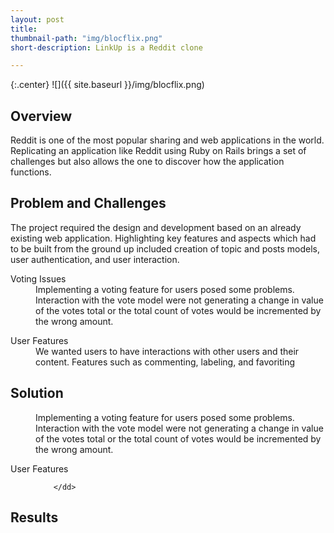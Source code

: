```yaml
---
layout: post
title:
thumbnail-path: "img/blocflix.png"
short-description: LinkUp is a Reddit clone

---
```


{:.center}
![]({{ site.baseurl }}/img/blocflix.png)

## Overview
Reddit is one of the most popular sharing and web applications in the world. Replicating an application like Reddit using Ruby on Rails brings a set of challenges but also allows the one to discover how the application functions.

## Problem and Challenges

The project required the design and development based on an already existing web application. Highlighting key features and aspects which had to be built from the ground up included creation of topic and posts models, user authentication, and user interaction.

<div class="col2">
  <dl class="row col-md-6">
      <dt class="info-col">Voting Issues</dt>
        <dd>
          Implementing a voting feature for users posed some problems. Interaction with the vote model were not generating a change in value of the votes total or the total count of votes would be incremented by the wrong amount.
        </dd>
  </dl>
  <dl class="row col-md-6">
      <dt class="info-col">User Features</dt>
        <dd>
          We wanted users to have interactions with other users and their content. Features such as commenting, labeling, and favoriting
        </dd>
  </dl>
</div>

## Solution

<div class="col2">
  <dl class="row col-md-6">
      <dt class="info-col"></dt>
        <dd>
        Implementing a voting feature for users posed some problems. Interaction with the vote model were not generating a change in value of the votes total or the total count of votes would be incremented by the wrong amount.
        </dd>
  </dl>
  <dl class="row col-md-6">
      <dt class="info-col">User Features</dt>
        <dd>

        </dd>
  </dl>
</div>


## Results
